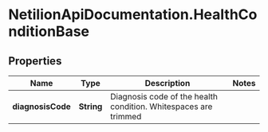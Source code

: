 # NetilionApiDocumentation.HealthConditionBase

## Properties
Name | Type | Description | Notes
------------ | ------------- | ------------- | -------------
**diagnosisCode** | **String** | Diagnosis code of the health condition. Whitespaces are trimmed | 
